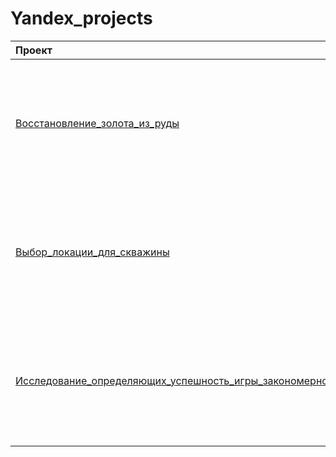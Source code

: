 # Yandex_projects
| Проект | Инструменты | Описание |
| :-------------------- | :---------------------: |:---------------------------|
| [Восстановление_золота_из_руды](https://github.com/2bearshivefiving/Yandex_projects/blob/main/Восстановление_золота_из_руды/Восстановление_золота_из_руды.ipynb "Восстановление_золота_из_руды")| pandas, numpy, seaborn, matplotlib, sklearn | Подготовка прототипа модели машинного обучения для предсказания коэффициента восстановления золота из золотосодержащей руды|
| [Выбор_локации_для_скважины](https://github.com/2bearshivefiving/Yandex_projects/blob/main/Выбор_локации_для_скважины/Выбор_локации_для_скважины.ipynb "Выбор_локации_для_скважины")| pandas, numpy, seaborn, matplotlib, sklearn | Модель машинного обучения, которая поможет определить регион, где добыча нефти принесёт наибольшую прибыль. Анализ прибыли и рисков техникой Bootstrap.|
| [Исследование_определяющих_успешность_игры_закономерностей](https://github.com/2bearshivefiving/Yandex_projects/blob/main/Исследование_определяющих_успешность_игры_закономерностей/Исследование_определяющих_успешность_игры_закономерностей.ipynb "Исследование определяющих успешность игры закономерностей")| pandas, numpy, seaborn, matplotlib, scipy | Модель машинного обучения, которая поможет определить регион, где добыча нефти принесёт наибольшую прибыль. Анализ прибыли и рисков техникой Bootstrap.|
